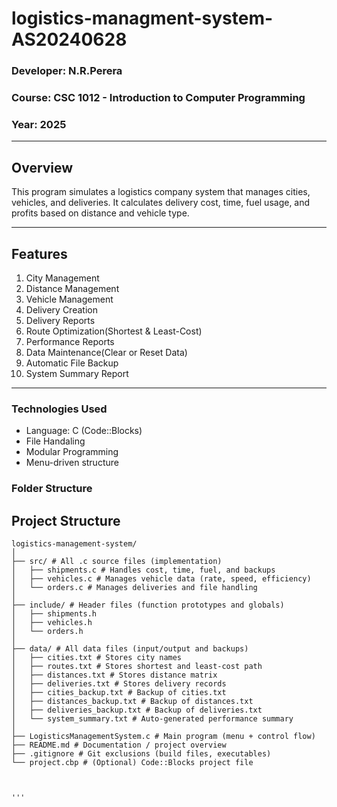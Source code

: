 # logistics-managment-system-AS20240628

### Developer: N.R.Perera
### Course: CSC 1012 - Introduction to Computer Programming
### Year: 2025

---

## Overview
This program simulates a logistics company system that manages cities, vehicles, and deliveries.
It calculates delivery cost, time, fuel usage, and profits based on distance and vehicle type.

---

## Features
1. City Management
2. Distance Management
3. Vehicle Management
4. Delivery Creation
5. Delivery Reports
6. Route Optimization(Shortest & Least-Cost)
7. Performance Reports
8. Data Maintenance(Clear or Reset Data)
9. Automatic File Backup
10. System Summary Report

---

### Technologies Used
- Language: C (Code::Blocks)
- File Handaling
- Modular Programming
- Menu-driven structure

### Folder Structure
## Project Structure

```text
logistics-management-system/
│
├── src/ # All .c source files (implementation)
│   ├── shipments.c # Handles cost, time, fuel, and backups
│   ├── vehicles.c # Manages vehicle data (rate, speed, efficiency)
│   └── orders.c # Manages deliveries and file handling
│
├── include/ # Header files (function prototypes and globals)
│   ├── shipments.h
│   ├── vehicles.h
│   └── orders.h
│
├── data/ # All data files (input/output and backups)
│   ├── cities.txt # Stores city names
│   ├── routes.txt # Stores shortest and least-cost path
│   ├── distances.txt # Stores distance matrix
│   ├── deliveries.txt # Stores delivery records
│   ├── cities_backup.txt # Backup of cities.txt
│   ├── distances_backup.txt # Backup of distances.txt
│   ├── deliveries_backup.txt # Backup of deliveries.txt
│   └── system_summary.txt # Auto-generated performance summary
│
├── LogisticsManagementSystem.c # Main program (menu + control flow)
├── README.md # Documentation / project overview
├── .gitignore # Git exclusions (build files, executables)
└── project.cbp # (Optional) Code::Blocks project file



'''
